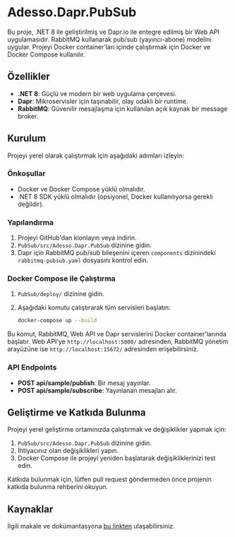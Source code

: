 # Adesso.Dapr.PubSub
 
Bu proje, .NET 8 ile geliştirilmiş ve Dapr.io ile entegre edilmiş bir Web API uygulamasıdır. RabbitMQ kullanarak pub/sub (yayıncı-abone) modelini uygular. Projeyi Docker container'ları içinde çalıştırmak için Docker ve Docker Compose kullanılır.
 
## Özellikler
 
- **.NET 8**: Güçlü ve modern bir web uygulama çerçevesi.
- **Dapr**: Mikroservisler için taşınabilir, olay odaklı bir runtime.
- **RabbitMQ**: Güvenilir mesajlaşma için kullanılan açık kaynak bir message broker.
 
## Kurulum
 
Projeyi yerel olarak çalıştırmak için aşağıdaki adımları izleyin:
 
### Önkoşullar
 
- Docker ve Docker Compose yüklü olmalıdır.
- .NET 8 SDK yüklü olmalıdır (opsiyonel, Docker kullanılıyorsa gerekli değildir).
 
### Yapılandırma
 
1. Projeyi GitHub'dan klonlayın veya indirin.
2. `PubSub/src/Adesso.Dapr.PubSub` dizinine gidin.
3. Dapr için RabbitMQ pub/sub bileşenini içeren `components` dizinindeki `rabbitmq-pubsub.yaml` dosyasını kontrol edin.
 
### Docker Compose ile Çalıştırma
 
1. `PubSub/deploy/` dizinine gidin.
2. Aşağıdaki komutu çalıştırarak tüm servisleri başlatın:
 
   ```bash
   docker-compose up --build
   ```
 
Bu komut, RabbitMQ, Web API ve Dapr servislerini Docker container'larında başlatır. Web API'ye `http://localhost:5000/` adresinden, RabbitMQ yönetim arayüzüne ise `http://localhost:15672/` adresinden erişebilirsiniz.
 
### API Endpoints
 
- **POST api/sample/publish**: Bir mesaj yayınlar.
- **POST api/sample/subscribe**: Yayınlanan mesajları alır.


## Geliştirme ve Katkıda Bulunma
 
Projeyi yerel geliştirme ortamınızda çalıştırmak ve değişiklikler yapmak için:
 
1. `PubSub/src/Adesso.Dapr.PubSub` dizinine gidin.
2. İhtiyacınız olan değişiklikleri yapın.
3. Docker Compose ile projeyi yeniden başlatarak değişikliklerinizi test edin.
 
Katkıda bulunmak için, lütfen pull request göndermeden önce projenin katkıda bulunma rehberini okuyun.

## Kaynaklar
 
İlgili makale ve dokümantasyona [bu linkten](https://docs.dapr.io/developing-applications/building-blocks/pubsub/pubsub-overview/) ulaşabilirsiniz.